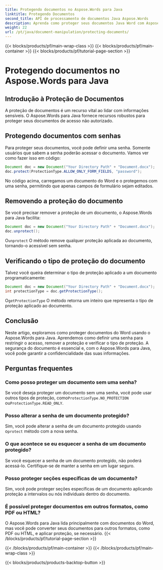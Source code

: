 ```yaml
---
title: Protegendo documentos no Aspose.Words para Java
linktitle: Protegendo Documentos
second_title: API de processamento de documentos Java Aspose.Words
description: Aprenda como proteger seus documentos Java Word com Aspose.Words para Java. Proteja seus dados com senha e muito mais.
weight: 22
url: /pt/java/document-manipulation/protecting-documents/
---
```


{{< blocks/products/pf/main-wrap-class >}}
{{< blocks/products/pf/main-container >}}
{{< blocks/products/pf/tutorial-page-section >}}

# Protegendo documentos no Aspose.Words para Java


## Introdução à Proteção de Documentos

A proteção de documentos é um recurso vital ao lidar com informações sensíveis. O Aspose.Words para Java fornece recursos robustos para proteger seus documentos de acesso não autorizado.

## Protegendo documentos com senhas

Para proteger seus documentos, você pode definir uma senha. Somente usuários que sabem a senha poderão acessar o documento. Vamos ver como fazer isso em código:

```java
Document doc = new Document("Your Directory Path" + "Document.docx");
doc.protect(ProtectionType.ALLOW_ONLY_FORM_FIELDS, "password");
```

No código acima, carregamos um documento do Word e o protegemos com uma senha, permitindo que apenas campos de formulário sejam editados.

## Removendo a proteção do documento

Se você precisar remover a proteção de um documento, o Aspose.Words para Java facilita:

```java
Document doc = new Document("Your Directory Path" + "Document.docx");
doc.unprotect();
```

 O`unprotect` O método remove qualquer proteção aplicada ao documento, tornando-o acessível sem senha.

## Verificando o tipo de proteção do documento

Talvez você queira determinar o tipo de proteção aplicado a um documento programaticamente:

```java
Document doc = new Document("Your Directory Path" + "Document.docx");
int protectionType = doc.getProtectionType();
```

 O`getProtectionType` O método retorna um inteiro que representa o tipo de proteção aplicado ao documento.


## Conclusão

Neste artigo, exploramos como proteger documentos do Word usando o Aspose.Words para Java. Aprendemos como definir uma senha para restringir o acesso, remover a proteção e verificar o tipo de proteção. A segurança do documento é essencial e, com o Aspose.Words para Java, você pode garantir a confidencialidade das suas informações.

## Perguntas frequentes

### Como posso proteger um documento sem uma senha?

 Se você deseja proteger um documento sem uma senha, você pode usar outros tipos de proteção, como`ProtectionType.NO_PROTECTION` ou`ProtectionType.READ_ONLY`.

### Posso alterar a senha de um documento protegido?

Sim, você pode alterar a senha de um documento protegido usando o`protect` método com a nova senha.

### O que acontece se eu esquecer a senha de um documento protegido?

Se você esquecer a senha de um documento protegido, não poderá acessá-lo. Certifique-se de manter a senha em um lugar seguro.

### Posso proteger seções específicas de um documento?

Sim, você pode proteger seções específicas de um documento aplicando proteção a intervalos ou nós individuais dentro do documento.

### É possível proteger documentos em outros formatos, como PDF ou HTML?

O Aspose.Words para Java lida principalmente com documentos do Word, mas você pode converter seus documentos para outros formatos, como PDF ou HTML, e aplicar proteção, se necessário.
{{< /blocks/products/pf/tutorial-page-section >}}

{{< /blocks/products/pf/main-container >}}
{{< /blocks/products/pf/main-wrap-class >}}

{{< blocks/products/products-backtop-button >}}
